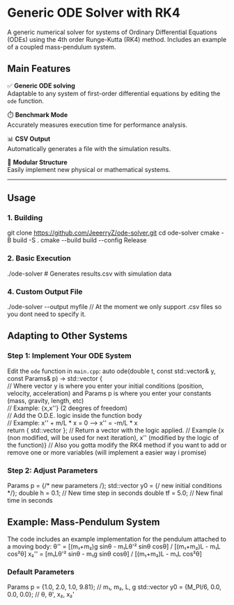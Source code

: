 # Generic ODE Solver with RK4

A generic numerical solver for systems of Ordinary Differential Equations (ODEs) using the 4th order Runge-Kutta (RK4) method. Includes an example of a coupled mass-pendulum system.

## Main Features
✅ **Generic ODE solving**  
Adaptable to any system of first-order differential equations by editing the `ode` function.

⏱️ **Benchmark Mode**  
Accurately measures execution time for performance analysis.

📊 **CSV Output**  
Automatically generates a file with the simulation results.

🔧 **Modular Structure**  
Easily implement new physical or mathematical systems.

---

## Usage

### 1. Building
git clone https://github.com/JeeerryZ/ode-solver.git
cd ode-solver
cmake -B build -S .
cmake --build build --config Release

### 2. Basic Execution
./ode-solver # Generates results.csv with simulation data

### 4. Custom Output File
./ode-solver --output myfile // At the moment we only support .csv files so you dont need to specify it.


## Adapting to Other Systems

### Step 1: Implement Your ODE System
Edit the `ode` function in `main.cpp`:
auto ode(double t, const std::vector<double>& y, const Params& p) -> std::vector<double> {  
// Where vector y is where you enter your initial conditions (position, velocity, acceleration) and Params p is where you enter your constants (mass, gravity, length, etc)  
// Example: {x,x''} (2 deegres of freedom)  
// Add the O.D.E. logic inside the function body  
// Example: x'' + m/L * x = 0 --> x'' = -m/L  * x  
return { std::vector<double> }; // Return a vector with the logic applied.
// Example {x (non modified, will be used for next iteration), x'' (modified by the logic of the function)}
// Also you gotta modify the RK4 method if you want to add or remove one or more variables (will implement a easier way i promise)

### Step 2: Adjust Parameters
Params p = {/* new parameters /};
std::vector<double> y0 = {/ new initial conditions */};
double h = 0.1; // New time step in seconds
double tf = 5.0; // New final time in seconds


## Example: Mass-Pendulum System
The code includes an example implementation for the pendulum attached to a moving body:
θ'' = [(m₁+m₂)g sinθ - m₁Lθ'² sinθ cosθ] / [(m₁+m₂)L - m₁L cos²θ]
x₂'' = [m₁Lθ'² sinθ - m₁g sinθ cosθ] / [(m₁+m₂)L - m₁L cos²θ]

### Default Parameters
Params p = {1.0, 2.0, 1.0, 9.81}; // m₁, m₂, L, g
std::vector<double> y0 = {M_PI/6, 0.0, 0.0, 0.0}; // θ, θ', x₂, x₂'



